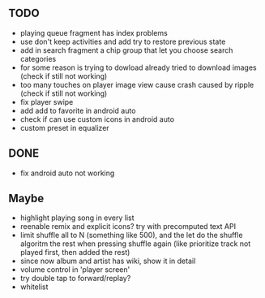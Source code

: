 ## TODO

- playing queue fragment has index problems
- use don't keep activities and add try to restore previous state
- add in search fragment a chip group that let you choose search categories
- for some reason is trying to dowload already tried to download images (check if still not working)
- too many touches on player image view cause crash caused by ripple (check if still not working)
- fix player swipe  
- add add to favorite in android auto
- check if can use custom icons in android auto
- custom preset in equalizer

## DONE
- fix android auto not working

## Maybe
- highlight playing song in every list
- reenable remix and explicit icons? try with precomputed text API
- limit shuffle all to N (something like 500), and the let do the shuffle
  algoritm  the rest when pressing shuffle again (like prioritize track not played first,
  then added the rest)
- since now album and artist has wiki, show it in detail
- volume control in 'player screen'
- try double tap to forward/replay?
- whitelist